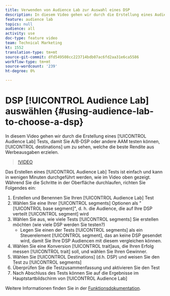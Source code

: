 ```yaml
---
title: Verwenden von Audience Lab zur Auswahl eines DSP
description: In diesem Video gehen wir durch die Erstellung eines Audience-Lab-Tests, damit Sie A/B-DSP oder andere AAM Ziele testen können, um zu sehen, welche die beste Rendite für Werbeausgaben erzielen.
feature: audience lab
topics: null
audience: all
activity: use
doc-type: feature video
team: Technical Marketing
kt: 1552
translation-type: tm+mt
source-git-commit: dfd549508cc223714bdb07ac6fd2aa31e6ca5586
workflow-type: tm+mt
source-wordcount: '239'
ht-degree: 0%

---
```



# DSP [!UICONTROL Audience Lab] auswählen {#using-audience-lab-to-choose-a-dsp}

In diesem Video gehen wir durch die Erstellung eines [!UICONTROL Audience Lab] Tests, damit Sie A/B-DSP oder andere AAM testen können, [!UICONTROL destinations] um zu sehen, welche die beste Rendite aus Werbeausgaben erzielen.

>[!VIDEO](https://video.tv.adobe.com/v/24923/?quality=12)

Das Erstellen eines [!UICONTROL Audience Lab] Tests ist einfach und kann in wenigen Minuten durchgeführt werden, wie im Video oben gezeigt. Während Sie die Schritte in der Oberfläche durchlaufen, richten Sie Folgendes ein:

1. Erstellen und Benennen Sie Ihren [!UICONTROL Audience Lab] Test
1. Wählen Sie eine Ihrer [!UICONTROL segments] Optionen als &quot;[!UICONTROL base segment]&quot;, d. h. die Audience, die auf Ihre DSP verteilt [!UICONTROL segment] wird
1. Wählen Sie aus, wie viele Tests [!UICONTROL segments] Sie erstellen möchten (wie viele DSP werden Sie testen?)
   * Legen Sie einen der Tests [!UICONTROL segments] als ein Steuerelement [!UICONTROL segment], das an keine DSP gesendet wird, damit Sie Ihre DSP Audiencen mit diesem vergleichen können.
1. Wählen Sie eine Konversion [!UICONTROL trait]aus, die Ihren Erfolg messen [!UICONTROL trait] soll, und wählen Sie Ihren Gewinner.
1. Wählen Sie [!UICONTROL Destinations] (d.h. DSP) und weisen Sie den Test zu [!UICONTROL segments]
1. Überprüfen Sie die Testzusammenfassung und aktivieren Sie den Test
1. Nach Abschluss des Tests können Sie auf die Ergebnisse im Hauptstartbildschirm von [!UICONTROL Audience Lab]

Weitere Informationen finden Sie in der [Funktionsdokumentation](https://marketing.adobe.com/resources/help/en_US/aam/audience-lab.html).